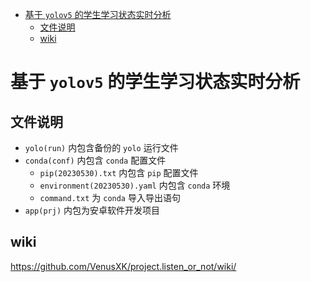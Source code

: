 
- [基于 `yolov5` 的学生学习状态实时分析](#基于-yolov5-的学生学习状态实时分析)
  - [文件说明](#文件说明)
  - [wiki](#wiki)


# 基于 `yolov5` 的学生学习状态实时分析

## 文件说明

- `yolo(run)` 内包含备份的 `yolo` 运行文件
- `conda(conf)` 内包含 `conda` 配置文件
  - `pip(20230530).txt` 内包含 `pip` 配置文件
  - `environment(20230530).yaml` 内包含 `conda` 环境
  - `command.txt` 为 `conda` 导入导出语句
- `app(prj)` 内包为安卓软件开发项目

## wiki

https://github.com/VenusXK/project.listen_or_not/wiki/